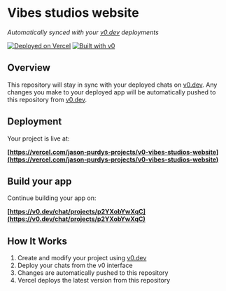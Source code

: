 # Vibes studios website

*Automatically synced with your [v0.dev](https://v0.dev) deployments*

[![Deployed on Vercel](https://img.shields.io/badge/Deployed%20on-Vercel-black?style=for-the-badge&logo=vercel)](https://vercel.com/jason-purdys-projects/v0-vibes-studios-website)
[![Built with v0](https://img.shields.io/badge/Built%20with-v0.dev-black?style=for-the-badge)](https://v0.dev/chat/projects/p2YXobYwXqC)

## Overview

This repository will stay in sync with your deployed chats on [v0.dev](https://v0.dev).
Any changes you make to your deployed app will be automatically pushed to this repository from [v0.dev](https://v0.dev).

## Deployment

Your project is live at:

**[https://vercel.com/jason-purdys-projects/v0-vibes-studios-website](https://vercel.com/jason-purdys-projects/v0-vibes-studios-website)**

## Build your app

Continue building your app on:

**[https://v0.dev/chat/projects/p2YXobYwXqC](https://v0.dev/chat/projects/p2YXobYwXqC)**

## How It Works

1. Create and modify your project using [v0.dev](https://v0.dev)
2. Deploy your chats from the v0 interface
3. Changes are automatically pushed to this repository
4. Vercel deploys the latest version from this repository